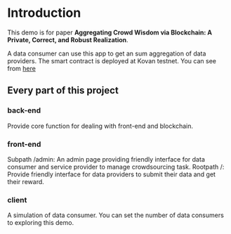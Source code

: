 # Introduction

This demo is for paper **Aggregating Crowd Wisdom via Blockchain: A Private, Correct, and Robust Realization**. 

A data consumer can use this app to get an sum aggregation of data providers. The smart contract is deployed at Kovan testnet.
You can see from [here](https://kovan.etherscan.io/address/0x2a152cad883162011dcdf696a4861edc81619e14)

## Every part of this project

### back-end

Provide core function for dealing with front-end and blockchain. 

### front-end

Subpath /admin: An admin page providing friendly interface for data consumer and service provider  to manage crowdsourcing task.
Rootpath /: Provide friendly interface for data providers to submit their data and get their reward.

### client

A simulation of data consumer. You can set the number of data consumers to exploring this demo.
